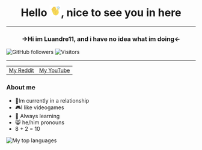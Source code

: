 <h1 align="center"> Hello <img src="https://github.com/Luandre11/Luandre11/blob/main/images/handHi-unscreen.gif" alt="Wavy Hand" width="30px">, nice to see you in here </h1>

<hr>
<h3 align="center"> <b> →Hi im Luandre11, and i have no idea what im doing← </b> </h3>

![GitHub followers](https://img.shields.io/github/followers/Luandre11?style=social)
![Visitors](https://visitor-badge.laobi.icu/badge?page_id=Luandre11.Luandre11) 

<hr>

<table align="center">
  <td>
   <a rel="author" href="https://www.reddit.com/user/Luandre11/">My Reddit </a>
 </td>
 <td>
  <a rel="author" href="https://www.youtube.com/channel/UC-o20NCT7w7Kyc0tLDIw9Pg">My YouTube </a>
 </td>
</table>


 ### About me
- 🙂Im currently in a relationship 
- 🎮I like videogames
- 🌱 Always learning 
- 😸 he/him pronouns
- 8 + 2 = 10


<img src="https://github-readme-stats.vercel.app/api/top-langs/?username=Luandre11&theme=radical" alt="My top languages">



